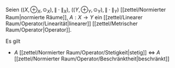 Seien $((X, \oplus_X, \odot_X), \| \cdot \|_X)$, $((Y, \oplus_Y, \odot_Y), \| \cdot \|_Y)$ [[zettel/Normierter Raum|normierte Räume]], $A : X \to Y$ ein [[zettel/Linearer Raum/Operator/Linearität|linearer]] [[zettel/Metrischer Raum/Operator|Operator]].

Es gilt
- $A$ [[zettel/Normierter Raum/Operator/Stetigkeit|stetig]] $\iff$ $A$ [[zettel/Normierter Raum/Operator/Beschränktheit|beschränkt]]